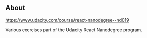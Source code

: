 ## About

https://www.udacity.com/course/react-nanodegree--nd019

Various exercises part of the Udacity React Nanodegree program.
